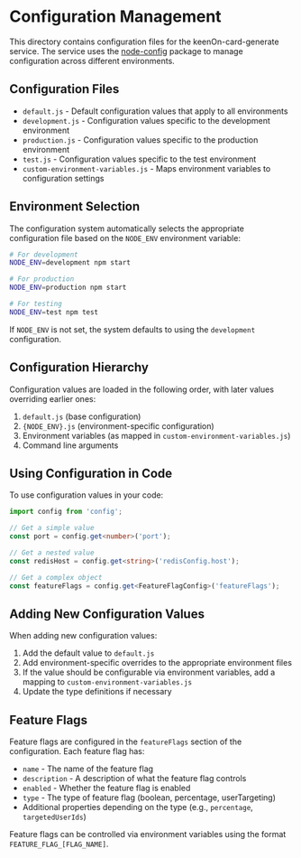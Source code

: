 # Configuration Management

This directory contains configuration files for the keenOn-card-generate service. The service uses the [node-config](https://github.com/node-config/node-config) package to manage configuration across different environments.

## Configuration Files

- `default.js` - Default configuration values that apply to all environments
- `development.js` - Configuration values specific to the development environment
- `production.js` - Configuration values specific to the production environment
- `test.js` - Configuration values specific to the test environment
- `custom-environment-variables.js` - Maps environment variables to configuration settings

## Environment Selection

The configuration system automatically selects the appropriate configuration file based on the `NODE_ENV` environment variable:

```bash
# For development
NODE_ENV=development npm start

# For production
NODE_ENV=production npm start

# For testing
NODE_ENV=test npm test
```

If `NODE_ENV` is not set, the system defaults to using the `development` configuration.

## Configuration Hierarchy

Configuration values are loaded in the following order, with later values overriding earlier ones:

1. `default.js` (base configuration)
2. `{NODE_ENV}.js` (environment-specific configuration)
3. Environment variables (as mapped in `custom-environment-variables.js`)
4. Command line arguments

## Using Configuration in Code

To use configuration values in your code:

```typescript
import config from 'config';

// Get a simple value
const port = config.get<number>('port');

// Get a nested value
const redisHost = config.get<string>('redisConfig.host');

// Get a complex object
const featureFlags = config.get<FeatureFlagConfig>('featureFlags');
```

## Adding New Configuration Values

When adding new configuration values:

1. Add the default value to `default.js`
2. Add environment-specific overrides to the appropriate environment files
3. If the value should be configurable via environment variables, add a mapping to `custom-environment-variables.js`
4. Update the type definitions if necessary

## Feature Flags

Feature flags are configured in the `featureFlags` section of the configuration. Each feature flag has:

- `name` - The name of the feature flag
- `description` - A description of what the feature flag controls
- `enabled` - Whether the feature flag is enabled
- `type` - The type of feature flag (boolean, percentage, userTargeting)
- Additional properties depending on the type (e.g., `percentage`, `targetedUserIds`)

Feature flags can be controlled via environment variables using the format `FEATURE_FLAG_[FLAG_NAME]`.
